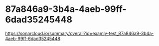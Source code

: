 # 87a846a9-3b4a-4aeb-99ff-6dad35245448
https://sonarcloud.io/summary/overall?id=examly-test_87a846a9-3b4a-4aeb-99ff-6dad35245448
